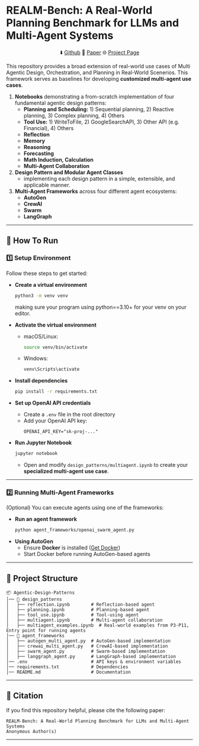 
# **REALM-Bench: A Real-World Planning Benchmark for LLMs and Multi-Agent Systems**
<p align="center">
  ⬇️ <a href="https://github.com/genglongling/adpao/edit/main/README.md">Github</a>  
  📃 <a href="https://arxiv.org/abs/XXXX.XXXXX">Paper</a>  
  🌐 <a href="https://example.com/project">Project Page</a>
</p>

This repository provides a broad extension of real-world use cases of Multi Agentic Design, Orchestration, and Planning in Real-World Scenerios. This framework serves as baselines for developing **customized multi-agent use cases**.  
  
1. **Notebooks** demonstrating a from-scratch implementation of four fundamental agentic design patterns:  
   - **Planning and Scheduling:** 1) Sequential planning, 2) Reactive planning, 3) Complex planning, 4) Others
   - **Tool Use:** 1) WriteToFile, 2) GoogleSearchAPI, 3) Other API (e.g. Financial), 4) Others
   - **Reflection**
   - **Memory**
   - **Reasoning**
   - **Forecasting**
   - **Math Induction, Calculation**
   - **Multi-Agent Collaboration**  
2. **Design Pattern and Modular Agent Classes**
   - implementing each design pattern in a simple, extensible, and applicable manner.  
3. **Multi-Agent Frameworks** across four different agent ecosystems:  
   - **AutoGen**  
   - **CrewAI**  
   - **Swarm**  
   - **LangGraph**  

---

## **🚀 How To Run**  

### **1️⃣ Setup Environment**  
Follow these steps to get started:  

- **Create a virtual environment**  
  ```bash
  python3 -m venv venv
  ```
  making sure your program using python==3.10+ for your venv on your editor.
  
- **Activate the virtual environment**  
  - macOS/Linux:  
    ```bash
    source venv/bin/activate
    ```  
  - Windows:  
    ```bash
    venv\Scripts\activate
    ```  
- **Install dependencies**  
  ```bash
  pip install -r requirements.txt
  ```  
- **Set up OpenAI API credentials**  
  - Create a `.env` file in the root directory  
  - Add your OpenAI API key:  
    ```env
    OPENAI_API_KEY="sk-proj-..."
    ```  
- **Run Jupyter Notebook**  
  ```bash
  jupyter notebook
  ```  
  - Open and modify `design_patterns/multiagent.ipynb` to create your **specialized multi-agent use case**.  

---

### **2️⃣ Running Multi-Agent Frameworks**
(Optional) You can execute agents using one of the frameworks:  

- **Run an agent framework**  
  ```bash
  python agent_frameworks/openai_swarm_agent.py
  ```  
- **Using AutoGen**  
  - Ensure **Docker** is installed ([Get Docker](https://docs.docker.com/get-started/get-docker/))  
  - Start Docker before running AutoGen-based agents  

---

## **📂 Project Structure**  
```
📦 Agentic-Design-Patterns
│── 📂 design_patterns
│   ├── reflection.ipynb        # Reflection-based agent
│   ├── planning.ipynb          # Planning-based agent
│   ├── tool_use.ipynb          # Tool-using agent
│   ├── multiagent.ipynb        # Multi-agent collaboration
│   ├── multiagent_examples.ipynb  # Real-world examples from P3-P11, Entry point for running agents
│── 📂 agent_frameworks
│   ├── autogen_multi_agent.py  # AutoGen-based implementation
│   ├── crewai_multi_agent.py   # CrewAI-based implementation
│   ├── swarm_agent.py          # Swarm-based implementation
│   ├── langgraph_agent.py      # LangGraph-based implementation
│── .env                        # API keys & environment variables
│── requirements.txt            # Dependencies
│── README.md                   # Documentation
```

---

## **📜 Citation**  

If you find this repository helpful, please cite the following paper:  

```
REALM-Bench: A Real-World Planning Benchmark for LLMs and Multi-Agent Systems  
Anonymous Author(s)  
```

---

